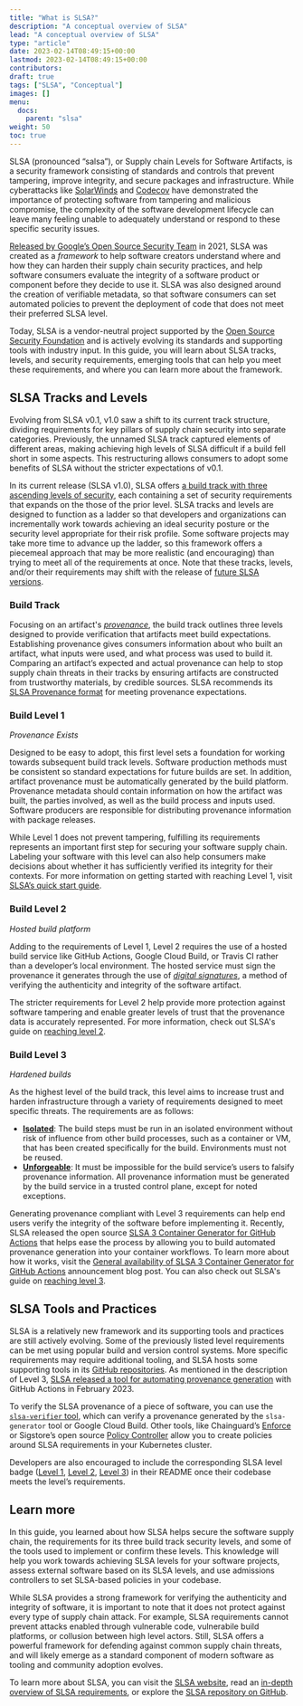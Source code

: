 ```yaml
---
title: "What is SLSA?"
description: "A conceptual overview of SLSA"
lead: "A conceptual overview of SLSA"
type: "article"
date: 2023-02-14T08:49:15+00:00
lastmod: 2023-02-14T08:49:15+00:00
contributors:  
draft: true
tags: ["SLSA", "Conceptual"]
images: []
menu:
  docs:
    parent: "slsa"
weight: 50
toc: true
---
```


SLSA (pronounced “salsa”), or Supply chain Levels for Software Artifacts, is a security framework consisting of standards and controls that prevent tampering, improve integrity, and secure packages and infrastructure. While cyberattacks like [SolarWinds](https://www.gao.gov/assets/gao-22-104746.pdf) and [Codecov](https://www.reuters.com/technology/codecov-hackers-breached-hundreds-restricted-customer-sites-sources-2021-04-19/) have demonstrated the importance of protecting software from tampering and malicious compromise, the complexity of the software development lifecycle can leave many feeling unable to adequately understand or respond to these specific security issues. 

[Released by Google’s Open Source Security Team](https://security.googleblog.com/2021/06/introducing-slsa-end-to-end-framework.html) in 2021, SLSA was created as a _framework_ to help software creators understand where and how they can harden their supply chain security practices, and help software consumers evaluate the integrity of a software product or component before they decide to use it. SLSA was also designed around the creation of verifiable metadata, so that software consumers can set automated policies to prevent the deployment of code that does not meet their preferred SLSA level. 

Today, SLSA is a vendor-neutral project supported by the [Open Source Security Foundation](https://openssf.org/) and is actively evolving its standards and supporting tools with industry input. In this guide, you will learn about SLSA tracks, levels, and security requirements, emerging tools that can help you meet these requirements, and where you can learn more about the framework.  


## SLSA Tracks and Levels

Evolving from SLSA v0.1, v1.0 saw a shift to its current track structure, dividing requirements for key pillars of supply chain security into separate categories. Previously, the unnamed SLSA track captured elements of different areas, making achieving high levels of SLSA difficult if a build fell short in some aspects. This restructuring allows consumers to adopt some benefits of SLSA without the stricter expectations of v0.1.

In its current release (SLSA v1.0), SLSA offers [a build track with three ascending levels of security](https://slsa.dev/spec/v1.0/levels#levels-and-tracks), each containing a set of security requirements that expands on the those of the prior level. SLSA tracks and levels are designed to function as a ladder so that developers and organizations can incrementally work towards achieving an ideal security posture or the security level appropriate for their risk profile. Some software projects may take more time to advance up the ladder, so this framework offers a piecemeal approach that may be more realistic (and encouraging) than trying to meet all of the requirements at once. Note that these tracks, levels, and/or their requirements may shift with the release of [future SLSA versions](https://slsa.dev/spec/v1.0/future-directions).

### Build Track

Focusing on an artifact's [_provenance_](/software-security/glossary/#provenance), the build track outlines three levels designed to provide verification that artifacts meet build expectations. Establishing provenance gives consumers information about who built an artifact, what inputs were used, and what process was used to build it. Comparing an artifact’s expected and actual provenance can help to stop supply chain threats in their tracks by ensuring artifacts are constructed from trustworthy materials, by credible sources. SLSA recommends its [SLSA Provenance format](https://slsa.dev/provenance/v1) for meeting provenance expectations.

### Build Level 1
_Provenance Exists_

Designed to be easy to adopt, this first level sets a foundation for working towards subsequent build track levels. Software production methods must be consistent so standard expectations for future builds are set. In addition, artifact provenance must be automatically generated by the build platform. Provenance metadata should contain information on how the artifact was built, the parties involved, as well as the build process and inputs used. Software producers are responsible for distributing provenance information with package releases.

While Level 1 does not prevent tampering, fulfilling its requirements represents an important first step for securing your software supply chain. Labeling your software with this level can also help consumers make decisions about whether it has sufficiently verified its integrity for their contexts. For more information on getting started with reaching Level 1, visit [SLSA’s quick start guide](https://slsa.dev/get-started#slsa-1). 

### Build Level 2
_Hosted build platform_

Adding to the requirements of Level 1, Level 2 requires the use of a hosted build service like GitHub Actions, Google Cloud Build, or Travis CI rather than a developer’s local environment. The hosted service must sign the provenance it generates through the use of [_digital signatures_](/software-security/glossary/#code-signing), a method of verifying the authenticity and integrity of the software artifact.

The stricter requirements for Level 2 help provide more protection against software tampering and enable greater levels of trust that the provenance data is accurately represented. For more information, check out SLSA's guide on [reaching level 2](https://slsa.dev/get-started#slsa-2).

### Build Level 3 
_Hardened builds_

As the highest level of the build track, this level aims to increase trust and harden infrastructure through a variety of requirements designed to meet specific threats. The requirements are as follows:

* **[Isolated](https://slsa.dev/spec/v1.0/requirements#isolation-strength)**: The build steps must be run in an isolated environment without risk of influence from other build processes, such as a container or VM, that has been created specifically for the build. Environments must not be reused.
* **[Unforgeable](https://slsa.dev/spec/v1.0/requirements#provenance-generation)**:  It must be impossible for the build service’s users to falsify provenance information. All provenance information must be generated by the build service in a trusted control plane, except for noted exceptions.

Generating provenance compliant with Level 3 requirements can help end users verify the integrity of the software before implementing it. Recently, SLSA released the open source [SLSA 3 Container Generator for GitHub Actions](https://github.com/slsa-framework/slsa-github-generator) that helps ease the process by allowing you to build automated provenance generation into your container workflows. To learn more about how it works, visit the [General availability of SLSA 3 Container Generator for GitHub Actions](https://slsa.dev/blog/2023/02/slsa-github-workflows-container-ga) announcement blog post. You can also check out SLSA's guide on [reaching level 3](https://slsa.dev/get-started#slsa-3).


## SLSA Tools and Practices

SLSA is a relatively new framework and its supporting tools and practices are still actively evolving. Some of the previously listed level requirements can be met using popular build and version control systems. More specific requirements may require additional tooling, and SLSA hosts some supporting tools in its [GitHub repositories](https://github.com/slsa-framework). As mentioned in the description of Level 3, [SLSA released a tool for automating provenance generation](https://slsa.dev/blog/2023/02/slsa-github-workflows-container-ga) with GitHub Actions in February 2023.  

To verify the SLSA provenance of a piece of software, you can use the [`slsa-verifier` tool](https://github.com/slsa-framework/slsa-verifier), which can verify a provenance generated by the `slsa-generator` tool or Google Cloud Build. Other tools, like Chainguard’s [Enforce](https://www.chainguard.dev/chainguard-enforce) or Sigstore’s open source [Policy Controller](https://docs.sigstore.dev/policy-controller/overview/) allow you to create policies around SLSA requirements in your Kubernetes cluster.

Developers are also encouraged to include the corresponding SLSA level badge ([Level 1](https://slsa.dev/images/gh-badge-level1.svg), [Level 2](https://slsa.dev/images/gh-badge-level2.svg), [Level 3](https://slsa.dev/images/gh-badge-level3.svg)) in their README once their codebase meets the level’s requirements.  


## Learn more

In this guide, you learned about how SLSA helps secure the software supply chain, the requirements for its three build track security levels, and some of the tools used to implement or confirm these levels. This knowledge will help you work towards achieving SLSA levels for your software projects, assess external software based on its SLSA levels, and use admissions controllers to set SLSA-based policies in your codebase.

While SLSA provides a strong framework for verifying the authenticity and integrity of software, it is important to note that it does not protect against every type of supply chain attack. For example, SLSA requirements cannot prevent attacks enabled through vulnerable code, vulnerabile build platforms, or collusion between high level actors. Still, SLSA offers a powerful framework for defending against common supply chain threats, and will likely emerge as a standard component of modern software as tooling and community adoption evolves.

To learn more about SLSA, you can visit the [SLSA website](https://slsa.dev/), read an [in-depth overview of SLSA requirements](https://slsa.dev/spec/v1.0/requirements), or explore the [SLSA repository on GitHub](https://github.com/slsa-framework).  
